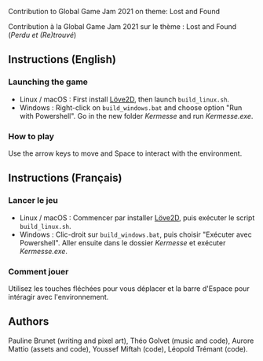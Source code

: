 Contribution to Global Game Jam 2021 on theme: Lost and Found

Contribution à la Global Game Jam 2021 sur le thème : Lost and Found 
(*Perdu et (Re)trouvé*)

## Instructions (English)

### Launching the game
- Linux / macOS : First install [Löve2D](https://love2d.org/), then
  launch `build_linux.sh`.
- Windows : Right-click on `build_windows.bat` and choose option "Run with
  Powershell". Go in the new folder *Kermesse* and run *Kermesse.exe*.

### How to play
Use the arrow keys to move and Space to interact with the environment.


## Instructions (Français)

### Lancer le jeu
- Linux / macOS : Commencer par installer [Löve2D](https://love2d.org/), puis
  exécuter le script `build_linux.sh`.
- Windows : Clic-droit sur `build_windows.bat`, puis choisir "Exécuter
  avec Powershell". Aller ensuite dans le dossier *Kermesse* et exécuter
  *Kermesse.exe*.

### Comment jouer
Utilisez les touches fléchées pour vous déplacer et la barre d'Espace pour
intéragir avec l'environnement.


## Authors
Pauline Brunet (writing and pixel art), Théo Golvet (music and code),
Aurore Mattio (assets and code), Youssef Miftah (code), Léopold Trémant (code).